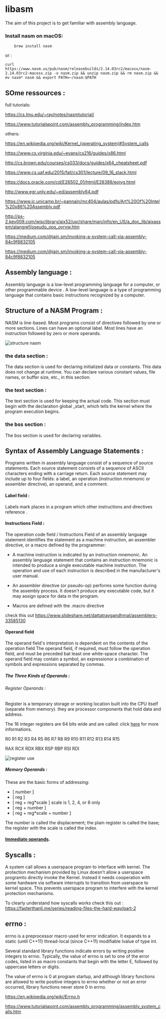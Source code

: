 # libasm
The aim of this project is to get familiar with assembly language.

###  Install nasm on macOS:

```shell
    brew install nasm
```
or :

```shell
curl https://www.nasm.us/pub/nasm/releasebuilds/2.14.03rc2/macosx/nasm-2.14.03rc2-macosx.zip -o nasm.zip && unzip nasm.zip && rm nasm.zip && mv nasm* nasm && export PATH=~/nasm:$PATH
```

## SOme ressources :

full tutorials:

https://cs.lmu.edu/~ray/notes/nasmtutorial/

https://www.tutorialspoint.com/assembly_programming/index.htm

others:

https://en.wikipedia.org/wiki/Kernel_(operating_system)#System_calls

https://www.cs.virginia.edu/~evans/cs216/guides/x86.html

http://cs.brown.edu/courses/cs033/docs/guides/x64_cheatsheet.pdf

https://www.cs.uaf.edu/2015/fall/cs301/lecture/09_16_stack.html

https://docs.oracle.com/cd/E26502_01/html/E28388/eoiyg.html

http://www.egr.unlv.edu/~ed/assembly64.pdf

https://www.ic.unicamp.br/~pannain/mc404/aulas/pdfs/Art%20Of%20Intel%20x86%20Assembly.pdf

http://ps-2.kev009.com/wisclibrary/aix52/usr/share/man/info/en_US/a_doc_lib/aixassem/alangref/pseudo_ops_ovrvw.htm

https://medium.com/@jain.sm/invoking-a-system-call-via-assembly-84c9f8832105

https://medium.com/@jain.sm/invoking-a-system-call-via-assembly-84c9f8832105

## Assembly language :

Assembly language is a low-level programming language for a computer, or other programmable device .
A low-level language is a type of programming language that contains basic instructions recognized by a computer.

## Structure of a NASM Program :

NASM is line-based. Most programs consist of directives followed by one or more sections. Lines can have an optional label. Most lines have an instruction followed by zero or more operands.

![structure nasm](https://cs.lmu.edu/~ray/images/nasmstructure.png)

### the data section :

The data section is used for declaring initialized data or constants. This data does not change at runtime. You can declare various constant values, file names, or buffer size, etc., in this section.

### the text section :

The text section is used for keeping the actual code. This section must begin with the declaration global _start, which tells the kernel where the program execution begins.

### the bss section :

The bss section is used for declaring variables.

## Syntax of Assembly Language Statements :

Programs written in assembly language consist of a sequence of source statements. Each source statement consists of a sequence of ASCII characters ending with a carriage return. Each source statement may include up to four fields: a label, an operation (instruction mnemonic or assembler directive), an operand, and a comment.

#### Label field :

Labels mark places in a program which other instructions and directives reference .

#### Instructions Field :

The operation code field / Instructions Field of an assembly language statement identifies the statement as a machine instruction, an assembler directive, or a macro defined by the programmer:

* A machine instruction is indicated by an instruction mnemonic.  An assembly language statement that contains an instruction mnemonic is intended to produce a single executable machine instruction.  The operation and use of each instruction is described in the manufacturer's user manual.

* An assembler directive (or pseudo-op) performs some function during the assembly process.  It doesn't produce any executable code, but it may assign space for data in the program.

* Macros are defined with the .macro directive

check this out https://www.slideshare.net/dattatraygandhmal/assemblers-33585130

#### Operand field 

The operand field's interpretation is dependent on the contents of the operation field The operand field, if required, must follow the operation field, and must be preceded bat least one white-space character. The operand field may contain a symbol, an expressionor a combination of symbols and expressions separated by commas.

##### The Three Kinds of Operands :

###### Register Operands :

Register is a temporary storage or working location built into the CPU itself (separate from memory). they are processor components that hold data and address.  

The 16 integer registers are 64 bits wide and are called: click [here](https://en.wikibooks.org/wiki/X86_Assembly/X86_Architecture) for more informations.

R0  R1  R2  R3  R4  R5  R6  R7  R8  R9  R10  R11  R12  R13  R14  R15

RAX RCX RDX RBX RSP RBP RSI RDI

![register use](https://www.notion.so/image/https%3A%2F%2Fs3-us-west-2.amazonaws.com%2Fsecure.notion-static.com%2Fbf260acc-e649-49d7-af6c-0d4ace24afa7%2FScreen_Shot_2020-12-11_at_12.40.51_PM.png?table=block&id=79ef15fd-d49d-4f77-8998-3d2084ed4996&width=2560&userId=&cache=v2)

##### Memory Operands :

These are the basic forms of addressing:

* [ number ]
* [ reg ]
* [ reg + reg*scale ]      scale is 1, 2, 4, or 8 only
* [ reg + number ]
* [ reg + reg*scale + number ]

The number is called the displacement; the plain register is called the base; the register with the scale is called the index.

#### [Immediate operands](http://www.c-jump.com/CIS77/ASM/Instructions/I77_0170_immediate_operands.htm#:~:text=An%20immediate%20operand%20is%20a,the%20instruction%20at%20assembly%20time.&text=If%20the%20source%20operand%20is,the%20result%20of%20the%20operation.).

## Syscalls :

A system call allows a userspace program to interface with kernel.
The protection mechanism provided by Linux doesn’t allow a userspace programto directly invoke the Kernel. Instead it needs cooperation with some hardware via software interrupts to transition from userspace to kernel space. 
This prevents userspace program to interfere with the kernel protection mechanisms. 

To clearly understand how syscalls works check this out :
https://fasterthanli.me/series/reading-files-the-hard-way/part-2

## errno :

errno is a preprocessor macro used for error indication. It expands to a static (until C++11) thread-local (since C++11) modifiable lvalue of type int.

Several standard library functions indicate errors by writing positive integers to errno. Typically, the value of errno is set to one of the error codes, listed in <cerrno> as macro constants that begin with the letter E, followed by uppercase letters or digits.

The value of errno is ​0​ at program startup, and although library functions are allowed to write positive integers to errno whether or not an error occurred, library functions never store ​0​ in errno.

https://en.wikipedia.org/wiki/Errno.h

https://www.tutorialspoint.com/assembly_programming/assembly_system_calls.htm












